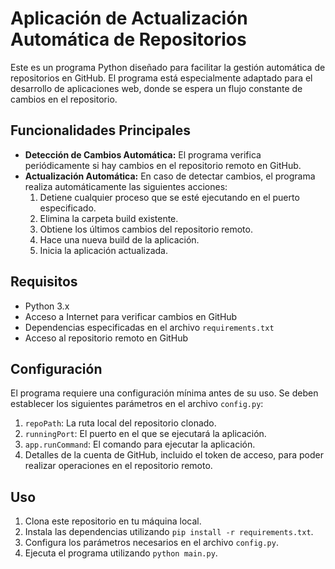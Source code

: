 # Aplicación de Actualización Automática de Repositorios

Este es un programa Python diseñado para facilitar la gestión automática de repositorios en GitHub. El programa está especialmente adaptado para el desarrollo de aplicaciones web, donde se espera un flujo constante de cambios en el repositorio.

## Funcionalidades Principales

- **Detección de Cambios Automática:** El programa verifica periódicamente si hay cambios en el repositorio remoto en GitHub.
- **Actualización Automática:** En caso de detectar cambios, el programa realiza automáticamente las siguientes acciones:
  1. Detiene cualquier proceso que se esté ejecutando en el puerto especificado.
  2. Elimina la carpeta build existente.
  3. Obtiene los últimos cambios del repositorio remoto.
  4. Hace una nueva build de la aplicación.
  5. Inicia la aplicación actualizada.

## Requisitos

- Python 3.x
- Acceso a Internet para verificar cambios en GitHub
- Dependencias especificadas en el archivo `requirements.txt`
- Acceso al repositorio remoto en GitHub

## Configuración

El programa requiere una configuración mínima antes de su uso. Se deben establecer los siguientes parámetros en el archivo `config.py`:

1. `repoPath`: La ruta local del repositorio clonado.
2. `runningPort`: El puerto en el que se ejecutará la aplicación.
3. `app.runCommand`: El comando para ejecutar la aplicación.
4. Detalles de la cuenta de GitHub, incluido el token de acceso, para poder realizar operaciones en el repositorio remoto.

## Uso

1. Clona este repositorio en tu máquina local.
2. Instala las dependencias utilizando `pip install -r requirements.txt`.
3. Configura los parámetros necesarios en el archivo `config.py`.
4. Ejecuta el programa utilizando `python main.py`.

